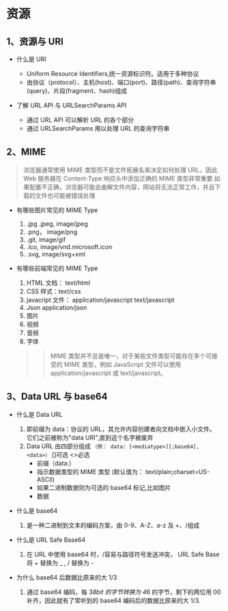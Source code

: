 # 资源

## 1、资源与 URI

- 什么是 URI

  - Uniform Resource Identifiers,统一资源标识符。适用于多种协议
  - 由协议（protocol）、主机(host)、端口(port)、路径(path)、查询字符串(query)、片段(fragment、hash)组成

- 了解 URL API 与 URLSearchParams API
  - 通过 URL API 可以解析 URL 的各个部分
  - 通过 URLSearchParams 用以处理 URL 的查询字符串

## 2、MIME

> 浏览器通常使用 MIME 类型而不是文件拓展名来决定如何处理 URL，因此 Web 服务器在 Content-Type 响应头中添加正确的 MIME 类型非常重要.如果配置不正确，浏览器可能会曲解文件内容，网站将无法正常工作，并且下载的文件也可能被错误处理

- 有哪些图片常见的 MIME Type

  1. .jpg .jpeg, image/jpeg
  2. .png， image/png
  3. .git, image/gif
  4. .ico, image/vnd.microsoft.icon
  5. .svg, image/svg+xml

- 有哪些前端常见的 MIME Type

  1. HTML 文档： text/html
  2. CSS 样式：text/css
  3. javacript 文件： application/javascript text/javascript
  4. Json application/json
  5. 图片
  6. 视频
  7. 音频
  8. 字体

  > > MIME 类型并不总是唯一，对于某些文件类型可能存在多个可接受的 MIME 类型，例如 JavaScript 文件可以使用 application/javascript 或 text/javascript。

## 3、Data URL 与 base64

- 什么是 Data URL
  1. 即前缀为 data：协议的 URL，其允许内容创建者向文档中嵌入小文件。 它们之前被称为"data URI",直到这个名字被废弃
  2. Data URL 由四部分组成 `（例： data: [<mediatype>][;base64], <data>）` []可选 <>必选
     - 前缀（data:）
     - 指示数据类型的 MIME 类型 (默认值为： text/plain;charset=US-ASCII)
     - 如果二进制数据则为可选的 base64 标记,比如图片
     - 数据
- 什么是 base64
  1. 是一种二进制到文本的编码方案，由 0-9、A-Z、a-z 及 +、/组成
- 什么是 URL Safe Base64

  1.  在 URL 中使用 base64 时，/容易与路径符号发送冲突， URL Safe Base 将 + 替换为 \_ , / 替换为 -

- 为什么 base64 后数据比原来的大 1/3

  1.  通过 base64 编码，每 3*8bit 的字节转换为 4*6 的字节，剩下的两位用 00 补齐，因此就有了常听到的 base64 编码后的数据比原来的大 1/3.
